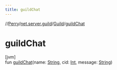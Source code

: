 ```yaml
---
title: guildChat
---
```

//[Perry](../../../index.html)/[net.server.guild](../index.html)/[Guild](index.html)/[guildChat](guild-chat.html)



# guildChat



[jvm]\
fun [guildChat](guild-chat.html)(name: [String](https://kotlinlang.org/api/latest/jvm/stdlib/kotlin/-string/index.html), cid: [Int](https://kotlinlang.org/api/latest/jvm/stdlib/kotlin/-int/index.html), message: [String](https://kotlinlang.org/api/latest/jvm/stdlib/kotlin/-string/index.html))




